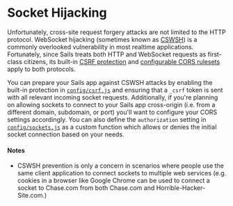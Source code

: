 # Socket Hijacking

Unfortunately, cross-site request forgery attacks are not limited to the HTTP protocol.  WebSocket hijacking (sometimes known as [CSWSH](http://www.christian-schneider.net/CrossSiteWebSocketHijacking.html)) is a commonly overlooked vulnerability in most realtime applications.  Fortunately, since Sails treats both HTTP and WebSocket requests as first-class citizens, its built-in [CSRF protection](http://sailsjs.org/#!/documentation/concepts/Security/CSRF.html) and [configurable CORS rulesets](http://sailsjs.org/#!/documentation/concepts/Security/CORS.html) apply to both protocols.

You can prepare your Sails app against CSWSH attacks by enabling the built-in protection in [`config/csrf.js`](http://sailsjs.org/#!/documentation/anatomy/myApp/config/csrf.js.html) and ensuring that a `_csrf` token is sent with all relevant incoming socket requests.  Additionally, if you're planning on allowing sockets to connect to your Sails app cross-origin (i.e. from a different domain, subdomain, or port) you'll want to configure your CORS settings accordingly.  You can also define the `authorization` setting in [`config/sockets.js`](http://sailsjs.org/#!/documentation/anatomy/myApp/config/sockets.js.html) as a custom function which allows or denies the initial socket connection based on your needs.

#### Notes
+ CSWSH prevention is only a concern in scenarios where people use the same client application to connect sockets to multiple web services (e.g. cookies in a browser like Google Chrome can be used to connect a socket to Chase.com from both Chase.com and Horrible-Hacker-Site.com.)




<docmeta name="uniqueID" value="SocketHijacking397141">
<docmeta name="displayName" value="Socket Hijacking">

